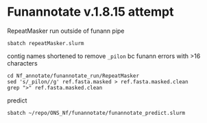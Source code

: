 
# Funannotate v.1.8.15 attempt
RepeatMasker run outside of funann pipe
```
sbatch repeatMasker.slurm
```
contig names shortened to remove `_pilon` bc funann errors with >16 characters
```
cd Nf_annotate/funannotate_run/RepeatMasker
sed 's/_pilon//g' ref.fasta.masked > ref.fasta.masked.clean
grep ">" ref.fasta.masked.clean
```
predict
```
sbatch ~/repo/ONS_Nf/funannotate/funannotate_predict.slurm
```
